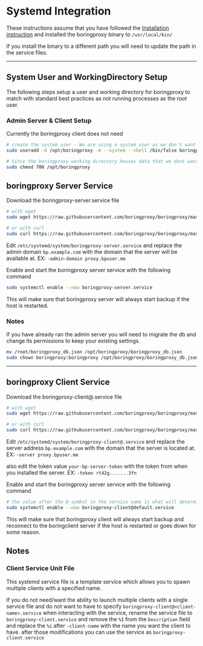 # Systemd Integration

These instructions assume that you have followed the [Installation instruction](https://boringproxy.io/#installation) and installed the boringproxy binary to `/usr/local/bin/`

If you install the binary to a different path you will need to update the path in the service files.

---

## System User and WorkingDirectory Setup

The following steps setup a user and working directory for boringproxy to match with standard best practices as not running processes as the root user.

### Admin Server & Client Setup
Currently the boringproxy client does not need 

```bash
# create the system user - We are using a system user as we don't want regular user permissions assigned since all it is going to be doing is running boringproxy for us. We also specify the shell as /bin/false so that nothing can login as this user just incase.
sudo useradd -d /opt/boringproxy -m --system --shell /bin/false boringproxy

# Since the boringproxy working directory houses data that we dont want to be exposed to other services/users are all we will make it so that ony the boringproxy user itself us able to access files and directories in the working directory
sudo chmod 700 /opt/boringproxy
```

## boringproxy Server Service

Download the boringproxy-server.service file
```bash
# with wget
sudo wget https://raw.githubusercontent.com/boringproxy/boringproxy/master/scripts/boringproxy-server.service -O /etc/systemd/system/boringproxy-server.service

# or with curl
sudo curl https://raw.githubusercontent.com/boringproxy/boringproxy/master/scripts/build.sh --output /etc/systemd/system/boringproxy-server.service
```

Edit `/etc/systemd/system/boringproxy-server.service` and replace the admin domain `bp.example.com` with the domain that the server will be available at. EX: `-admin-domain proxy.bpuser.me`

Enable and start the boringproxy server service with the following command
```bash
sudo systemctl enable --now boringproxy-server.service
```

This will make sure that boringproxy server will always start backup if the host is restarted.

### Notes
If you have already ran the admin server you will need to migrate the db and change its permissions to keep your existing settings.

```bash
mv /root/boringproxy_db.json /opt/boringproxy/boringproxy_db.json
sudo chown boringproxy:boringproxy /opt/boringproxy/boringproxy_db.json
```

---

## boringproxy Client Service

Download the boringproxy-client@.service file
```bash
# with wget
sudo wget https://raw.githubusercontent.com/boringproxy/boringproxy/master/systemd/boringproxy-client%40.service -O "/etc/systemd/system/boringproxy-client@.service"

# or with curl
sudo curl https://raw.githubusercontent.com/boringproxy/boringproxy/master/systemd/boringproxy-client%40.service --output "/etc/systemd/system/boringproxy-client@.service"
```

Edit `/etc/systemd/system/boringproxy-client@.service` and replace the server address `bp.example.com` with the domain that the server is located at. EX: `-server proxy.bpuser.me`

also edit the token value `your-bp-server-token` with the token from when you installed the server. EX: `-token rt42g.......3fn`

Enable and start the boringproxy server service with the following command
```bash
# the value after the @ symbol in the service name is what will determine the name of the client in the Admin UI
sudo systemctl enable --now boringproxy-client@default.service
```

This will make sure that boringproxy client will always start backup and reconnect to the boringclient server if the host is restarted or goes down for some reason.

## Notes


### Client Service Unit File
This systemd service file is a template service which allows you to spawn multiple clients with a specified name. 

If you do not need/want the ability to launch multiple clients with a single service file and do not want to have to specify `boringproxy-client@<client-name>.service` when interacting with the service, rename the service file to `boringproxy-client.service` and remove the `%I` from the `Description` field and replace the `%i` after `-client-name` with the name you want the client to have. after those modifications you can use the service as `boringproxy-client.service` 